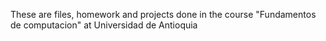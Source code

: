 These are files, homework and projects done in the course "Fundamentos de computacion" at Universidad de Antioquia
